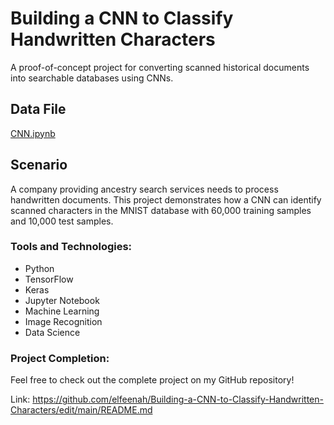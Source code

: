 <!DOCTYPE html>
<html>
<head>
</head>
<body>
    <h1>Building a CNN to Classify Handwritten Characters</h1>
    <p>A proof-of-concept project for converting scanned historical documents into searchable databases using CNNs.</p>
    <h2>Data File</h2>
    <p><a href="~/Projects/CNN.ipynb">CNN.ipynb</a></p>
    <h2>Scenario</h2>
    <p>A company providing ancestry search services needs to process handwritten documents. This project demonstrates how a CNN can identify scanned characters in the MNIST database with 60,000 training samples and 10,000 test samples.</p>
    <h3>Tools and Technologies:</h3>
    <ul>
        <li>Python</li>
        <li>TensorFlow</li>
        <li>Keras</li>
        <li>Jupyter Notebook</li>
        <li>Machine Learning</li>
        <li>Image Recognition</li>
        <li>Data Science</li>
    </ul>
    <h3>Project Completion:</h3>
    <p>Feel free to check out the complete project on my GitHub repository!</p>
    <p>Link: <a href="https://github.com/elfeenah/Building-a-CNN-to-Classify-Handwritten-Characters/edit/main/README.md">https://github.com/elfeenah/Building-a-CNN-to-Classify-Handwritten-Characters/edit/main/README.md</a></p>
</body>
</html>
